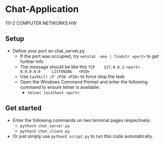 # Chat-Application
111-2 COMPUTER NETWORKS HW
## Setup
- Define your port on chat_server.py
  - If the port was occupied, try ```netstat -ano | findstr <port>``` to get further info
  - The message should be like this ```TCP    127.0.0.1:<port>  0.0.0.0:0     LISTENING   <PID>```
  - Use ```taskkill /F /PID <PID>``` to force stop the task
  - Open the Windows Command Prompt and enter the following command to ensure telnet is available:
    - ```telnet localhost <port>```
## Get started
- Enter the following commands on two terminal pages respectively:
  -  ```python3 chat_server.py```
  -  ```python3 chat_client.py```
- Or just simply use ```python3 script.py``` to run this code automatically.   
  
